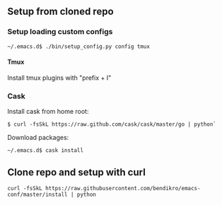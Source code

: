 ## Setup from cloned repo


### Setup loading custom configs

```
~/.emacs.d$ ./bin/setup_config.py config tmux
```

#### Tmux

Install tmux plugins with "prefix + I"

### Cask

Install cask from home root:
```
$ curl -fsSkL https://raw.github.com/cask/cask/master/go | python`
```

Download packages:
```
~/.emacs.d$ cask install
```

## Clone repo and setup with curl

```
curl -fsSkL https://raw.githubusercontent.com/bendikro/emacs-conf/master/install | python
```
